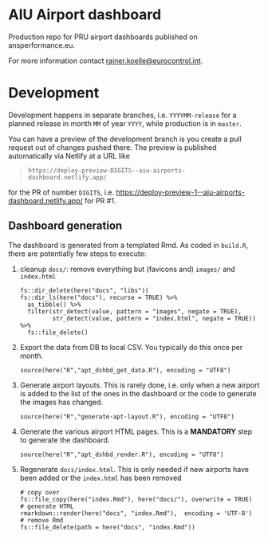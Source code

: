 # AIU Airport dashboard

Production repo for PRU airport dashboards published on ansperformance.eu.

For more information contact rainer.koelle@eurocontrol.int.

# Development

Development happens in separate branches, i.e. `YYYYMM-release` for a planned
release in month `MM` of year `YYYY`, while production is in `master`.

You can have a preview of the development branch is you create a pull request
out of changes pushed there.
The preview is published automatically via Netlify at a URL like

> `https://deploy-preview-DIGITS--aiu-airports-dashboard.netlify.app/`

for the PR of number `DIGITS`, i.e. 
https://deploy-preview-1--aiu-airports-dashboard.netlify.app/ for PR #1.


## Dashboard generation

The dashboard is generated from a templated Rmd.
As coded in `build.R`, there are potentially few steps to execute:

1. cleanup `docs/`: remove everything but (favicons and) `images/` and `index.html`
  
    ```
    fs::dir_delete(here("docs", "libs"))
    fs::dir_ls(here("docs"), recurse = TRUE) %>%
      as_tibble() %>%
      filter(str_detect(value, pattern = "images", negate = TRUE),
             str_detect(value, pattern = "index.html", negate = TRUE)) %>%
      fs::file_delete()
    ```

1. Export the data from DB to local CSV.
  You typically do this once per month.
    ```
    source(here("R","apt_dshbd_get_data.R"), encoding = "UTF8")
    ```

1. Generate airport layouts.
  This is rarely done, i.e. only when a new airport is added to the list of the
  ones in the dashboard or the code to generate the images has changed.
  
    ```
    source(here("R","generate-apt-layout.R"), encoding = "UTF8")
    ```

1. Generate the various airport HTML pages.
  This is a **MANDATORY** step to generate the dashboard.
  
    ```
    source(here("R","apt_dshbd_render.R"), encoding = "UTF8")
    ```

1. Regenerate `docs/index.html`.
  This is only needed if new airports have been added or the `index.html` has
  been removed
  
    ```
    # copy over
    fs::file_copy(here("index.Rmd"), here("docs/"), overwrite = TRUE)
    # generate HTML
    rmarkdown::render(here("docs", "index.Rmd"),  encoding = 'UTF-8')
    # remove Rmd
    fs::file_delete(path = here("docs", "index.Rmd"))
    ```
